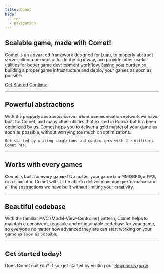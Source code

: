 ```yaml
---
title: Comet
hide:
  - toc
  - navigation
---
```


<link rel="stylesheet" href="assets/stylesheets/home.css">

<section class="comet-background"></section>
<section class="comet-landing">
<h1>Scalable game, made with Comet!</h1>
<p>
	Comet is an advanced framework designed for <a href="https://luau-lang.org/">Luau</a>, to properly abstract server-client communication in the right way, and provide other useful utilities for better game development workflow. Easing your burden on building a proper game infrastructure and deploy your games as soon as possible.
</p>
<nav>
<a href="./gettingstarted/basicusage/" class="arrow-link">Get Started</a>
<a href="./home/" class="arrow-link">Continue</a>
</nav>
</section>
<hr>
<section class="comet-float">
<h1>Powerful abstractions</h1>
<p>
	With the properly abstracted server-client communication network we have built for Comet, and many other utilities that existed in Roblox but has been optimizied by us, Comet helps you to deliver a gold master of your game as soon as possible, without worrying too much on optimizations.
	
	Get started by writing singletons and controllers with the utilities Comet has.
</p>
</section>
<hr>
<section class="comet-float">
<h1>Works with every games</h1>
<p>
	Comet is built for every games! No matter your game is a MMORPG, a FPS, or a simulator. Comet will still be able to deliver maximum performance and all the abstractions we have built without limiting your creativity.
</p>
</section>
<hr>
<section class="comet-float">
<h1>Beautiful codebase</h1>
<p>
	With the familiar MVC (Model-View-Controller) pattern, Comet helps to maintain a consistent, readable and maintainable codebase for your game, so everyone no matter how advanced they are can start working on your game as soon as possible.
</p>
</section>
<hr>
<section class="comet-center">
<h1>Get started today!</h1>
<p>
	Does Comet suit you? If so, get started by visiting our <a href="#">Beginner's guide</a>.
</p>
</section>
